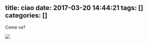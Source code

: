 title: ciao
date: 2017-03-20 14:44:21
tags: []
categories: []
---

Come va?

![](/images/Fiji-991x470.jpg)

